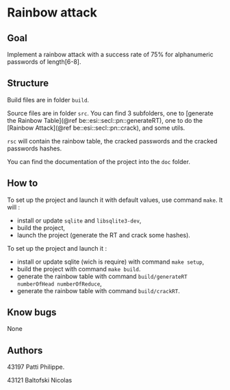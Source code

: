 # Rainbow attack

## Goal
Implement a rainbow attack with a success rate of 75% for alphanumeric passwords of length[6-8].

## Structure
Build files are in folder `build`.

Source files are in folder `src`. You can find 3 subfolders, one to [generate the Rainbow Table](@ref be::esi::secl::pn::generateRT), one to do the [Rainbow Attack](@ref be::esi::secl::pn::crack), and some utils.

`rsc` will contain the rainbow table, the cracked passwords and the cracked passwords hashes.

You can find the documentation of the project into the `doc` folder. 

## How to
To set up the project and launch it with default values, use command `make`. It will :
* install or update `sqlite` and `libsqlite3-dev`,
* build the project,
* launch the project (generate the RT and crack some hashes).

To set up the project and launch it :
* install or update sqlite (wich is require) with command `make setup`,
* build the project with command `make build`.
* generate the rainbow table with command `build/generateRT numberOfHead numberOfReduce`,
* generate the rainbow table with command `build/crackRT`.

## Know bugs
None

## Authors
43197 Patti Philippe.

43121 Baltofski Nicolas